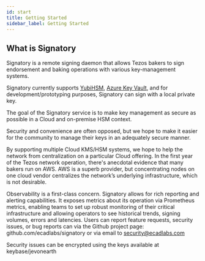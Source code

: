 ```yaml
---
id: start
title: Getting Started
sidebar_label: Getting Started
---
```



## What is Signatory

Signatory is a remote signing daemon that allows Tezos bakers to sign endorsement and baking operations with various key-management systems.

Signatory currently supports [YubiHSM][yubi], [Azure Key Vault][azure], and for development/prototyping purposes, Signatory can sign with a local private key.

The goal of the Signatory service is to make key management as secure as possible in a Cloud and on-premise HSM context.

Security and convenience are often opposed, but we hope to make it easier for the community to manage their keys in an adequately secure manner.

By supporting multiple Cloud KMS/HSM systems, we hope to help the network from centralization on a particular Cloud offering. In the first year of the Tezos network operation, there's anecdotal evidence that many bakers run on AWS. AWS is a superb provider, but concentrating nodes on one cloud vendor centralizes the network’s underlying infrastructure, which is not desirable.

Observability is a first-class concern. Signatory allows for rich reporting and alerting capabilities. It exposes metrics about its operation via Prometheus metrics, enabling teams to set up robust monitoring of their critical infrastructure and allowing operators to see historical trends, signing volumes, errors and latencies. Users can report feature requests, security issues, or bug reports can via the Github project page: 
github.com/ecadlabs/signatory or via email to security@ecadlabs.com

Security issues can be encrypted using the keys available at keybase/jevonearth

[yubi]: https://www.yubico.com/products/hardware-security-module/
[azure]: https://docs.microsoft.com/en-us/azure/key-vault/